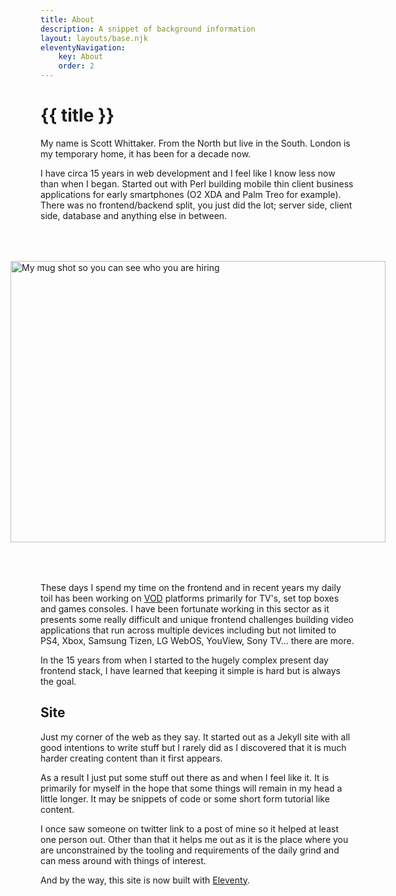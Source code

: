 ```yaml
---
title: About
description: A snippet of background information
layout: layouts/base.njk
eleventyNavigation:
    key: About
    order: 2
---
```


# {{ title }}

<style>
    figure {
        display: flex;
        flex-direction: column;
        align-items: center;
        margin: 4rem 0;
    }
</style>

My name is Scott Whittaker. From the North but live in the South. London is my temporary home, it has been for a decade now.

I have circa 15 years in web development and I feel like I know less now than when I began. Started out with Perl building mobile thin client business applications for early smartphones (O2 XDA and Palm Treo for example). There was no frontend/backend split, you just did the lot; server side, client side, database and anything else in between.

<figure>
    <picture>
        <source srcset="img/about.webp" type="image/webp">
        <image alt="My mug shot so you can see who you are hiring" width="600" height="450" src="img/about.jpg">
    </picture>
</figure>

These days I spend my time on the frontend and in recent years my daily toil has been working on [VOD](https://en.wikipedia.org/wiki/Video_on_demand) platforms primarily for TV's, set top boxes and games consoles. I have been fortunate working in this sector as it presents some really difficult and unique frontend challenges building video applications that run across multiple devices including but not limited to PS4, Xbox, Samsung Tizen, LG WebOS, YouView, Sony TV... there are more.

In the 15 years from when I started to the hugely complex present day frontend stack, I have learned that keeping it simple is hard but is always the goal.

## Site

Just my corner of the web as they say. It started out as a Jekyll site with all good intentions to write stuff but I rarely did as I discovered that it is much harder creating content than it first appears.

As a result I just put some stuff out there as and when I feel like it. It is primarily for myself in the hope that some things will remain in my head a little longer. It may be snippets of code or some short form tutorial like content.

I once saw someone on twitter link to a post of mine so it helped at least one person out. Other than that it helps me out as it is the place where you are unconstrained by the tooling and requirements of the daily grind and can mess around with things of interest.

And by the way, this site is now built with [Eleventy](https://www.11ty.dev/).
